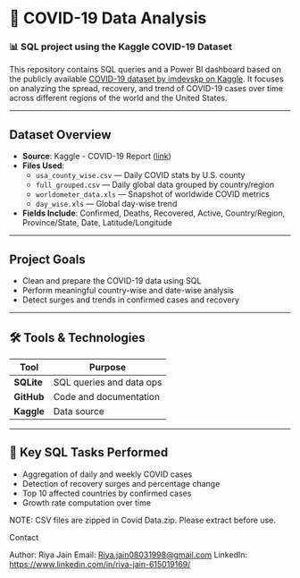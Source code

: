 # 🦠 COVID-19 Data Analysis 

### 📊 SQL project using the Kaggle COVID-19 Dataset

This repository contains SQL queries and a Power BI dashboard based on the publicly available [COVID-19 dataset by imdevskp on Kaggle](https://www.kaggle.com/datasets/imdevskp/corona-virus-report?select=usa_county_wise.csv). It focuses on analyzing the spread, recovery, and trend of COVID-19 cases over time across different regions of the world and the United States.

---

## Dataset Overview

- **Source**: Kaggle - COVID-19 Report ([link](https://www.kaggle.com/datasets/imdevskp/corona-virus-report))
- **Files Used**:
  - `usa_county_wise.csv` — Daily COVID stats by U.S. county
  - `full_grouped.csv` — Daily global data grouped by country/region
  - `worldometer_data.xls` — Snapshot of worldwide COVID metrics
  - `day_wise.xls` — Global day-wise trend
- **Fields Include**: Confirmed, Deaths, Recovered, Active, Country/Region, Province/State, Date, Latitude/Longitude

---

##  Project Goals

- Clean and prepare the COVID-19 data using SQL
- Perform meaningful country-wise and date-wise analysis
- Detect surges and trends in confirmed cases and recovery
---

## 🛠 Tools & Technologies

| Tool       | Purpose                   |
|------------|---------------------------|
| **SQLite** | SQL queries and data ops  |
| **GitHub** | Code and documentation    |
| **Kaggle** | Data source               |

---

## 📌 Key SQL Tasks Performed

- Aggregation of daily and weekly COVID cases
- Detection of recovery surges and percentage change
- Top 10 affected countries by confirmed cases
- Growth rate computation over time


NOTE: CSV files are zipped in Covid Data.zip. Please extract before use.

 Contact

Author: Riya Jain
Email: Riya.jain08031998@gmail.com
LinkedIn: https://www.linkedin.com/in/riya-jain-615019169/
